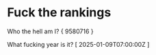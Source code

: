 # Fuck the rankings

Who the hell am I?
{ 9580716 }

What fucking year is it?
[ 2025-01-09T07:00:00Z ]
